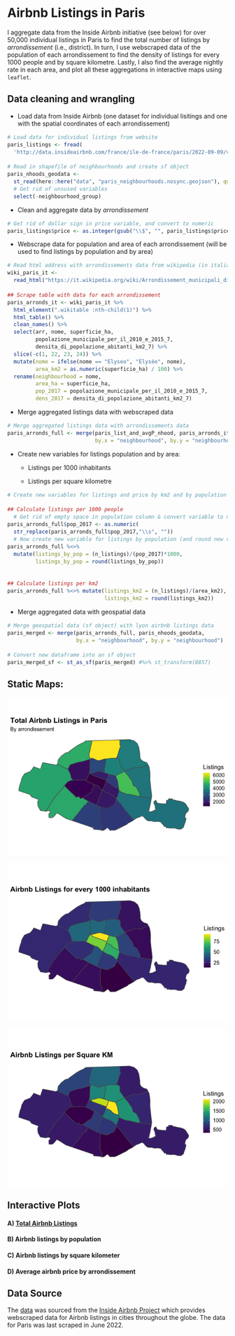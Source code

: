 
<!-- README.md is generated from README.Rmd. Please edit that file -->

# Airbnb Listings in Paris

<!-- badges: start -->
<!-- badges: end -->

I aggregate data from the Inside Airbnb initiative (see below) for over
50,000 individual listings in Paris to find the total number of listings
by *arrondissement* (i.e., district). In turn, I use webscraped data of
the population of each arrondissement to find the density of listings
for every 1000 people and by square kilometre. Lastly, I also find the
average nightly rate in each area, and plot all these aggregations in
interactive maps using `leaflet`.

## Data cleaning and wrangling

-   Load data from Inside Airbnb (one dataset for individual lisitings
    and one with the spatial coordinates of each arrondissement)

``` r
# Load data for individual listings from website
paris_listings <- fread(
  'http://data.insideairbnb.com/france/ile-de-france/paris/2022-09-09/visualisations/listings.csv')

# Read in shapefile of neighbourhoods and create sf object
paris_nhoods_geodata <- 
  st_read(here::here("data", "paris_neighbourhoods.nosync.geojson"), quiet = TRUE) %>% 
  # Get rid of unsused variables
  select(-neighbourhood_group)
```

-   Clean and aggregate data by *arrondissement*

``` r
# Get rid of dollar sign in price variable, and convert to numeric 
paris_listings$price <- as.integer(gsub("\\$", "", paris_listings$price))
```

-   Webscrape data for population and area of each arrondissement (will
    be used to find listings by population and by area)

``` r
# Read html address with arrondissements data from wikipedia (in italian)
wiki_paris_it <- 
  read_html("https://it.wikipedia.org/wiki/Arrondissement_municipali_di_Parigi")

## Scrape table with data for each arrondissement
paris_arronds_it <- wiki_paris_it %>% 
  html_element(".wikitable :nth-child(1)") %>%
  html_table() %>% 
  clean_names() %>% 
  select(arr, nome, superficie_ha, 
         popolazione_municipale_per_il_2010_e_2015_7, 
         densita_di_popolazione_abitanti_km2_7) %>% 
  slice(-c(1, 22, 23, 24)) %>% 
  mutate(nome = ifelse(nome == "Elyseo", "Élysée", nome),
         area_km2 = as.numeric(superficie_ha) / 100) %>% 
  rename(neighbourhood = nome,
         area_ha = superficie_ha,
         pop_2017 = popolazione_municipale_per_il_2010_e_2015_7,
         dens_2017 = densita_di_popolazione_abitanti_km2_7)
```

-   Merge aggregated listings data with webscraped data

``` r
# Merge aggregated listings data with arrondissements data
paris_arronds_full <- merge(paris_list_and_avgP_nhood, paris_arronds_it, 
                            by.x = "neighbourhood", by.y = "neighbourhood")
```

-   Create new variables for listings population and by area:
    -   Listings per 1000 inhabitants

    -   Listings per square kilometre

``` r
# Create new variables for listings and price by km2 and by population

## Calculate listings per 1000 people
  # Get rid of empty space in population column & convert variable to numeric class
paris_arronds_full$pop_2017 <- as.numeric(
  str_replace(paris_arronds_full$pop_2017,"\\s", ""))
  # Now create new variable for listings by population (and round new values)
paris_arronds_full %<>% 
  mutate(listings_by_pop = (n_listings)/(pop_2017)*1000, 
         listings_by_pop = round(listings_by_pop))


## Calculate listings per km2
paris_arronds_full %<>% mutate(listings_km2 = (n_listings)/(area_km2),
                               listings_km2 = round(listings_km2))
```

-   Merge aggregated data with geospatial data

``` r
# Merge geospatial data (sf object) with lyon airbnb listings data
paris_merged <- merge(paris_arronds_full, paris_nhoods_geodata, 
                      by.x = "neighbourhood", by.y = "neighbourhood")

# Convert new dataframe into an sf object
paris_merged_sf <- st_as_sf(paris_merged) #%>% st_transform(8857)
```

## Static Maps:

![](README_files/figure-gfm/unnamed-chunk-1-1.png)<!-- -->

![](README_files/figure-gfm/unnamed-chunk-2-1.png)<!-- -->

![](README_files/figure-gfm/unnamed-chunk-3-1.png)<!-- -->

## Interactive Plots

#### A) [Total Airbnb Listings](https://github.com/SantiagoGiordano/interactive-maps-airbnbs-in-paris/blob/main/html_widgets/paris_tot_listings.html)

#### B) Airbnb listings by population

#### C) Airbnb listings by square kilometer

#### D) Average airbnb price by arrondissement

## Data Source

The [data](http://insideairbnb.com/get-the-data) was sourced from the
[Inside Airbnb Project](http://insideairbnb.com/about/) which provides
webscraped data for Airbnb listings in cities throughout the globe. The
data for Paris was last scraped in June 2022.

